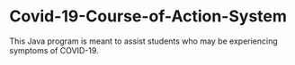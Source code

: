 # Covid-19-Course-of-Action-System
This Java program is meant to assist students who may be experiencing symptoms of COVID-19.
